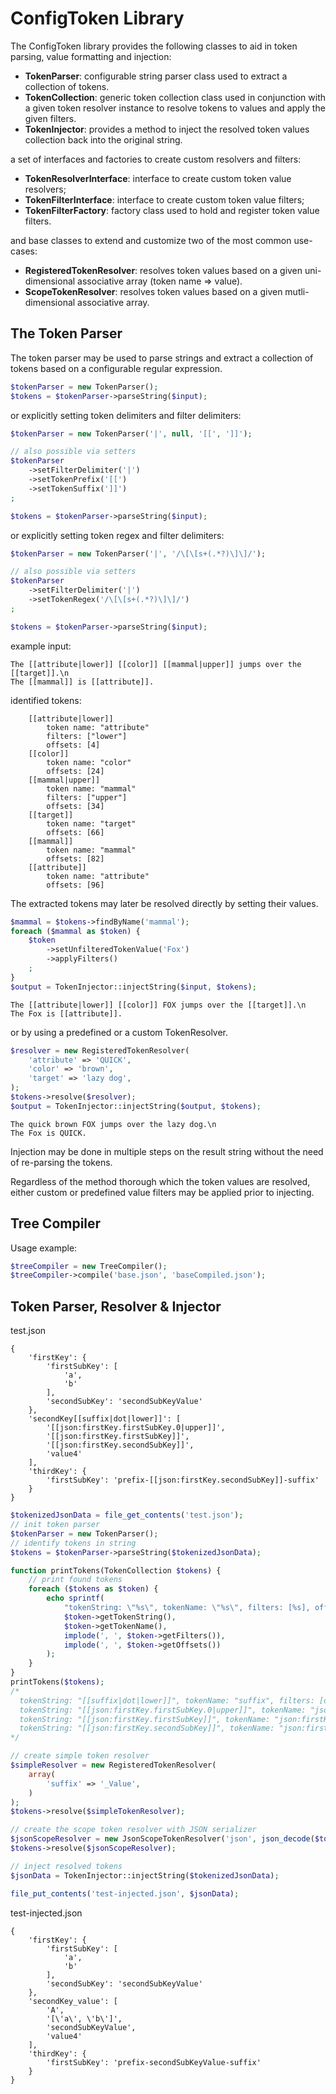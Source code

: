 # ConfigToken Library

The ConfigToken library provides the following classes to aid in token parsing, value formatting and injection:
- **TokenParser**: configurable string parser class used to extract a collection of tokens.
- **TokenCollection**: generic token collection class used in conjunction with a given token resolver instance to resolve tokens to values and apply the given filters.
- **TokenInjector**: provides a method to inject the resolved token values collection back into the original string.

a set of interfaces and factories to create custom resolvers and filters:
- **TokenResolverInterface**: interface to create custom token value resolvers;
- **TokenFilterInterface**: interface to create custom token value filters;
- **TokenFilterFactory**: factory class used to hold and register token value filters.

and base classes to extend and customize two of the most common use-cases:
- **RegisteredTokenResolver**: resolves token values based on a given uni-dimensional associative array (token name => value).
- **ScopeTokenResolver**: resolves token values based on a given mutli-dimensional associative array.

## The Token Parser

The token parser may be used to parse strings and extract a collection of tokens based on a configurable regular expression.

```php
$tokenParser = new TokenParser();
$tokens = $tokenParser->parseString($input);
```

or explicitly setting token delimiters and filter delimiters:

```php
$tokenParser = new TokenParser('|', null, '[[', ']]');

// also possible via setters
$tokenParser
    ->setFilterDelimiter('|')
    ->setTokenPrefix('[[')
    ->setTokenSuffix(']]')
;

$tokens = $tokenParser->parseString($input);
```

or explicitly setting token regex and filter delimiters:

```php
$tokenParser = new TokenParser('|', '/\[\[s+(.*?)\]\]/');

// also possible via setters
$tokenParser
    ->setFilterDelimiter('|')
    ->setTokenRegex('/\[\[s+(.*?)\]\]/')
;

$tokens = $tokenParser->parseString($input);
```

example input:
```
The [[attribute|lower]] [[color]] [[mammal|upper]] jumps over the [[target]].\n
The [[mammal]] is [[attribute]].
```

identified tokens:
```
    [[attribute|lower]]
        token name: "attribute"
        filters: ["lower"]
        offsets: [4]
    [[color]]
        token name: "color"
        offsets: [24]
    [[mammal|upper]]
        token name: "mammal"
        filters: ["upper"]
        offsets: [34]
    [[target]]
        token name: "target"
        offsets: [66]
    [[mammal]]
        token name: "mammal"
        offsets: [82]
    [[attribute]]
        token name: "attribute"
        offsets: [96]
```

The extracted tokens may later be resolved directly by setting their values.

```php
$mammal = $tokens->findByName('mammal');
foreach ($mammal as $token) {
    $token
        ->setUnfilteredTokenValue('Fox')
        ->applyFilters()
    ;
}
$output = TokenInjector::injectString($input, $tokens);
```

```
The [[attribute|lower]] [[color]] FOX jumps over the [[target]].\n
The Fox is [[attribute]].
```

or by using a predefined or a custom TokenResolver.

```php
$resolver = new RegisteredTokenResolver(
    'attribute' => 'QUICK',
    'color' => 'brown',
    'target' => 'lazy dog',
);
$tokens->resolve($resolver);
$output = TokenInjector::injectString($output, $tokens);
```

```
The quick brown FOX jumps over the lazy dog.\n
The Fox is QUICK.
```

Injection may be done in multiple steps on the result string without the need of re-parsing the tokens.

Regardless of the method thorough which the token values are resolved, either custom or predefined value filters may be applied prior to injecting.


## Tree Compiler

Usage example:

```php
$treeCompiler = new TreeCompiler();
$treeCompiler->compile('base.json', 'baseCompiled.json');
```

## Token Parser, Resolver & Injector

test.json

```
{
    'firstKey': {
        'firstSubKey': [
            'a',
            'b'
        ],
        'secondSubKey': 'secondSubKeyValue'
    },
    'secondKey[[suffix|dot|lower]]': [
        '[[json:firstKey.firstSubKey.0|upper]]',
        '[[json:firstKey.firstSubKey]]',
        '[[json:firstKey.secondSubKey]]',
        'value4'
    ],
    'thirdKey': {
        'firstSubKey': 'prefix-[[json:firstKey.secondSubKey]]-suffix'
    }
}
```

```php
$tokenizedJsonData = file_get_contents('test.json');
// init token parser
$tokenParser = new TokenParser();
// identify tokens in string
$tokens = $tokenParser->parseString($tokenizedJsonData);

function printTokens(TokenCollection $tokens) {
    // print found tokens
    foreach ($tokens as $token) {
        echo sprintf(
            "tokenString: \"%s\", tokenName: \"%s\", filters: [%s], offsets: [%s]\n",
            $token->getTokenString(),
            $token->getTokenName(),
            implode(', ', $token->getFilters()),
            implode(', ', $token->getOffsets())
        );
    }
}
printTokens($tokens);
/*
  tokenString: "[[suffix|dot|lower]]", tokenName: "suffix", filters: [dot, lower], offsets: [155]
  tokenString: "[[json:firstKey.firstSubKey.0|upper]]", tokenName: "json:firstKey.firstSubKey.0", filters: [upper], offsets: [189]
  tokenString: "[[json:firstKey.firstSubKey]]", tokenName: "json:firstKey.firstSubKey", filters: [], offsets: [238]
  tokenString: "[[json:firstKey.secondSubKey]]", tokenName: "json:firstKey.secondSubKey", filters: [], offsets: [279, 385]
*/

// create simple token resolver
$simpleResolver = new RegisteredTokenResolver(
    array(
        'suffix' => '_Value',
    )
);
$tokens->resolve($simpleTokenResolver);

// create the scope token resolver with JSON serializer
$jsonScopeResolver = new JsonScopeTokenResolver('json', json_decode($tokenizedJsonData, true));
$tokens->resolve($jsonScopeResolver);

// inject resolved tokens
$jsonData = TokenInjector::injectString($tokenizedJsonData);

file_put_contents('test-injected.json', $jsonData);
```

test-injected.json

```
{
    'firstKey': {
        'firstSubKey': [
            'a',
            'b'
        ],
        'secondSubKey': 'secondSubKeyValue'
    },
    'secondKey_value': [
        'A',
        '[\'a\', \'b\']',
        'secondSubKeyValue',
        'value4'
    ],
    'thirdKey': {
        'firstSubKey': 'prefix-secondSubKeyValue-suffix'
    }
}
```
